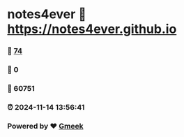 # notes4ever :link: https://notes4ever.github.io 
### :page_facing_up: [74](https://notes4ever.github.io/tag.html) 
### :speech_balloon: 0 
### :hibiscus: 60751 
### :alarm_clock: 2024-11-14 13:56:41 
### Powered by :heart: [Gmeek](https://github.com/Meekdai/Gmeek)
